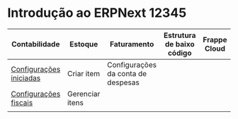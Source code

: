 # Introdução ao ERPNext 12345



  


  


  




| Contabilidade | Estoque | Faturamento | Estrutura de baixo código | Frappe Cloud |
| --- | --- | --- | --- | --- |
|  [Configurações iniciadas](test) | Criar item | Configurações da conta de despesas |  |  |
| [Configurações fiscais](test) | Gerenciar itens |   |  | |
|  |  |  |  |  |

  


  


  


  




